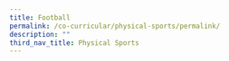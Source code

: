```yaml
---
title: Football
permalink: /co-curricular/physical-sports/permalink/
description: ""
third_nav_title: Physical Sports
---
```

